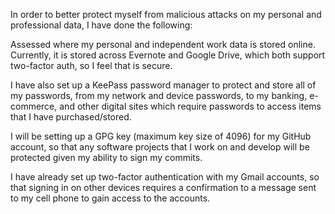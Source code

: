 In order to better protect myself from malicious attacks on my personal and professional data, I have done the following:

Assessed where my personal and independent work data is stored online. Currently, it is stored across Evernote and Google Drive, which both support two-factor auth, so I feel that is secure.

I have also set up a KeePass password manager to protect and store all of my passwords, from my network and device passwords, to my banking, e-commerce, and other digital sites which require passwords to access items that I have purchased/stored.

I will be setting up a GPG key (maximum key size of 4096) for my GitHub account, so that any software projects that I work on and develop will be protected given my ability to sign my commits.

I have already set up two-factor authentication with my Gmail accounts, so that signing in on other devices requires a confirmation to a message sent to my cell phone to gain access to the accounts.